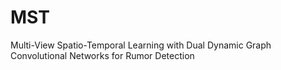 # MST
Multi-View Spatio-Temporal Learning with Dual Dynamic Graph Convolutional Networks for Rumor Detection
